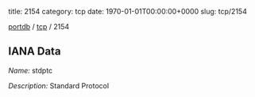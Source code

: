 title: 2154
category: tcp
date: 1970-01-01T00:00:00+0000
slug: tcp/2154

[portdb](/) / [tcp](/category/tcp.html) / 2154


## IANA Data

_Name:_ stdptc

_Description:_ Standard Protocol

